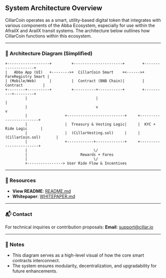 ## System Architecture Overview

CillarCoin operates as a smart, utility-based digital token that integrates with various components of the Abba Ecosystem, especially for use within the AfrailX and ArailX transit systems. The architecture below outlines how CillarCoin functions within this ecosystem.

----------

### 🚏 Architecture Diagram (Simplified)

```text
+-------------------+         +----------------------+        +--------------------+
|   Abba App (UI)   +-------->+  CillarCoin Smart    +<------>+ FareRegistry Smart |
| (Mobile/Web)      |         |  Contract (BNB Chain)|        |   Contract         |
+--------+----------+         +----------+-----------+        +----------+---------+
         |                               |                               |
         |                               v                               v
         |                 +--------------------------+     +------------------------+
         |                 |  Treasury & Vesting Logic|     |  KYC + Ride Logic      |
         |                 |  (CillarVesting.sol)     |     | (CillarCoin.sol)       |
         |                 +------------+-------------+     +------------------------+
         |                              \/
         |                        Rewards + Fares
         |                              \/
         +----------------> User Ride Flow & Incentives

```

----------

### 🔗 Resources

-   **View README**: [README.md](../README.md)
-   **Whitepaper**: [WHITEPAPER.md](../docs/WHITEPAPER.md)

----------

### 📬 Contact

For technical inquiries or contribution proposals: **Email**: [support@cillar.io](mailto:support@cillar.io)

----------

### 📌 Notes

-   This diagram serves as a high-level visual of how the core smart contracts interconnect.
-   The system ensures modularity, decentralization, and upgradability for future enhancements.
